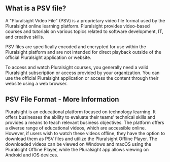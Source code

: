 ## What is a PSV file?

A "Pluralsight Video File" (PSV) is a proprietary video file format used by the Pluralsight online learning platform. Pluralsight provides video-based courses and tutorials on various topics related to software development, IT, and creative skills.

PSV files are specifically encoded and encrypted for use within the Pluralsight platform and are not intended for direct playback outside of the official Pluralsight application or website.

To access and watch Pluralsight courses, you generally need a valid Pluralsight subscription or access provided by your organization. You can use the official Pluralsight application or access the content through their website using a web browser.

## PSV File Format - More Information 

Pluralsight is an educational platform focused on technology learning. It offers businesses the ability to evaluate their teams' technical skills and provides a means to teach relevant business objectives. The platform offers a diverse range of educational videos, which are accessible online. However, if users wish to watch these videos offline, they have the option to download them as PSV files and utilize the Pluralsight Offline Player. The downloaded videos can be viewed on Windows and macOS using the Pluralsight Offline Player, while the Pluralsight app allows viewing on Android and iOS devices.


